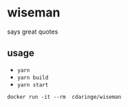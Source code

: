 # wiseman

says great quotes

## usage

- `yarn`
- `yarn build`
- `yarn start`

`docker run -it --rm  cdaringe/wiseman`
